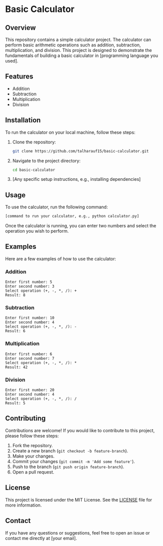 # Basic Calculator

## Overview
This repository contains a simple calculator project. The calculator can perform basic arithmetic operations such as addition, subtraction, multiplication, and division. This project is designed to demonstrate the fundamentals of building a basic calculator in [programming language you used].

## Features
- Addition
- Subtraction
- Multiplication
- Division

## Installation
To run the calculator on your local machine, follow these steps:

1. Clone the repository:
   ```bash
   git clone https://github.com/talharauf15/basic-calculator.git
   ```
2. Navigate to the project directory:
   ```bash
   cd basic-calculator
   ```
3. [Any specific setup instructions, e.g., installing dependencies]

## Usage
To use the calculator, run the following command:

```bash
[command to run your calculator, e.g., python calculator.py]
```

Once the calculator is running, you can enter two numbers and select the operation you wish to perform.

## Examples
Here are a few examples of how to use the calculator:

### Addition
```plaintext
Enter first number: 5
Enter second number: 3
Select operation (+, -, *, /): +
Result: 8
```

### Subtraction
```plaintext
Enter first number: 10
Enter second number: 4
Select operation (+, -, *, /): -
Result: 6
```

### Multiplication
```plaintext
Enter first number: 6
Enter second number: 7
Select operation (+, -, *, /): *
Result: 42
```

### Division
```plaintext
Enter first number: 20
Enter second number: 4
Select operation (+, -, *, /): /
Result: 5
```

## Contributing
Contributions are welcome! If you would like to contribute to this project, please follow these steps:

1. Fork the repository.
2. Create a new branch (`git checkout -b feature-branch`).
3. Make your changes.
4. Commit your changes (`git commit -m 'Add some feature'`).
5. Push to the branch (`git push origin feature-branch`).
6. Open a pull request.

## License
This project is licensed under the MIT License. See the [LICENSE](LICENSE) file for more information.

## Contact
If you have any questions or suggestions, feel free to open an issue or contact me directly at [your email].
